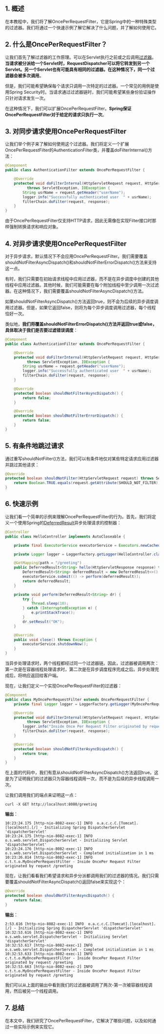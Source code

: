 ## 1. 概述

在本教程中，我们将了解OncePerRequestFilter，它是Spring中的一种特殊类型的过滤器。我们将通过一个快速示例了解它解决了什么问题，并了解如何使用它。

## 2. 什么是OncePerRequestFilter？

让我们首先了解过滤器的工作原理。可以在Servlet执行之前或之后调用[过滤器](https://www.baeldung.com/spring-boot-add-filter)。**当请求被分派给一个Servlet时，RequestDispatcher可以将它转发到另一个Servlet。另一个Servlet也有可能具有相同的过滤器。在这种情况下，同一个过滤器会被多次调用**。

但是，我们可能希望确保每个请求只调用一次特定的过滤器。一个常见的用例是使用Spring Security时。当请求通过过滤器链时，我们可能希望某些身份验证操作只针对请求发生一次。

在这种情况下，我们可以扩展OncePerRequestFilter。**Spring保证OncePerRequestFilter对于给定的请求只执行一次**。

## 3. 对同步请求使用OncePerRequestFilter

让我们举个例子来了解如何使用这个过滤器。我们将定义一个扩展OncePerRequestFilter的AuthenticationFilter类，并覆盖doFilterInternal()方法：

```java
@Component
public class AuthenticationFilter extends OncePerRequestFilter {

    @Override
    protected void doFilterInternal(HttpServletRequest request, HttpServletResponse response, FilterChain filterChain)
          throws ServletException, IOException {
        String usrName = request.getHeader("userName");
        logger.info("Successfully authenticated user  " + usrName);
        filterChain.doFilter(request, response);
    }
}
```

由于OncePerRequestFilter仅支持HTTP请求，因此无需像在实现Filter接口时那样强制转换请求和响应对象。

## 4. 对异步请求使用OncePerRequestFilter

对于异步请求，默认情况下不会应用OncePerRequestFilter。我们需要覆盖shouldNotFilterAsyncDispatch()和shouldNotFilterErrorDispatch()方法来支持这一点。

有时，我们只需要在初始请求线程中应用过滤器，而不是在异步调度中创建的其他线程中应用过滤器。其他时候，我们可能需要在每个附加线程中至少调用一次过滤器。在这种情况下，我们需要覆盖shouldNotFilterAsyncDispatch()方法。

如果shouldNotFilterAsyncDispatch()方法返回true，则不会为后续的异步调度调用过滤器。但是，如果它返回false，则将为每个异步调度调用过滤器，每个线程恰好一次。

类似地，**我们将覆盖shouldNotFilterErrorDispatch()方法并返回true或false，具体取决于我们是否要过滤错误调度**：

```java
@Component
public class AuthenticationFilter extends OncePerRequestFilter {

    @Override
    protected void doFilterInternal(HttpServletRequest request, HttpServletResponse response, FilterChain filterChain)
          throws ServletException, IOException {
        String usrName = request.getHeader("userName");
        logger.info("Successfully authenticated user  " + usrName);
        filterChain.doFilter(request, response);
    }

    @Override
    protected boolean shouldNotFilterAsyncDispatch() {
        return false;
    }

    @Override
    protected boolean shouldNotFilterErrorDispatch() {
        return false;
    }
}
```

## 5. 有条件地跳过请求

通过重写shouldNotFilter()方法，我们可以有条件地仅对某些特定请求应用过滤器并跳过其他请求：

```java
@Override
protected boolean shouldNotFilter(HttpServletRequest request) throws ServletException {
    return Boolean.TRUE.equals(request.getAttribute(SHOULD_NOT_FILTER));
}
```

## 6. 快速示例

让我们看一个简单的示例来理解OncePerRequestFilter的行为。首先，我们将定义一个使用Spring的[DeferredResult](https://www.baeldung.com/spring-deferred-result)异步处理请求的控制器：

```java
@Controller
public class HelloController implements AutoCloseable {

    private final ExecutorService executorService = Executors.newCachedThreadPool();

    private Logger logger = LoggerFactory.getLogger(HelloController.class);

    @GetMapping(path = "/greeting")
    public DeferredResult<String> hello(HttpServletResponse response) throws Exception {
        DeferredResult<String> deferredResult = new DeferredResult<>();
        executorService.submit(() -> perform(deferredResult));
        return deferredResult;
    }

    private void perform(DeferredResult<String> dr) {
        try {
            Thread.sleep(10);
        } catch (InterruptedException e) {
            e.printStackTrace();
        }
        dr.setResult("OK");
    }

    @Override
    public void close() throws Exception {
        executorService.shutdownNow();
    }
}
```

当异步处理请求时，两个线程都经过同一个过滤器链。因此，过滤器被调用两次：第一次是在容器线程处理请求时，第二次是在异步调度程序完成之后。异步处理完成后，将响应返回给客户端。

现在，让我们定义一个实现OncePerRequestFilter的过滤器：

```java
@Component
public class MyOncePerRequestFilter extends OncePerRequestFilter {
    private final Logger logger = LoggerFactory.getLogger(MyOncePerRequestFilter.class);

    @Override
    protected void doFilterInternal(HttpServletRequest request, HttpServletResponse response, FilterChain filterChain)
          throws ServletException, IOException {
        logger.info("Inside Once Per Request Filter originated by request {}", request.getRequestURI());
        filterChain.doFilter(request, response);
    }

    @Override
    protected boolean shouldNotFilterAsyncDispatch() {
        return true;
    }
}
```

在上面的代码中，我们有意从shouldNotFilterAsyncDispatch()方法返回true。这是为了证明我们的过滤器只为容器线程调用一次，而不是为后续的异步线程调用一次。

让我们调用我们的端点来证明这一点：

```shell
curl -X GET http://localhost:8080/greeting 
```

**输出**：

```shell
10:23:24.175 [http-nio-8082-exec-1] INFO  o.a.c.c.C.[Tomcat].[localhost].[/] - Initializing Spring DispatcherServlet 'dispatcherServlet'
10:23:24.175 [http-nio-8082-exec-1] INFO  o.s.web.servlet.DispatcherServlet - Initializing Servlet 'dispatcherServlet'
10:23:24.176 [http-nio-8082-exec-1] INFO  o.s.web.servlet.DispatcherServlet - Completed initialization in 1 ms
10:23:26.814 [http-nio-8082-exec-1] INFO  c.t.t.o.MyOncePerRequestFilter - Inside OncePer Request Filter originated by request /greeting
```

现在，让我们看看我们希望请求和异步分派都调用我们的过滤器的情况。我们只需要覆盖shouldNotFilterAsyncDispatch()返回false来实现这个：

```java
@Override
protected boolean shouldNotFilterAsyncDispatch() {
    return false;
}
```

**输出**：

```shell
2:53.616 [http-nio-8082-exec-1] INFO  o.a.c.c.C.[Tomcat].[localhost].[/] - Initializing Spring DispatcherServlet 'dispatcherServlet'
10:32:53.616 [http-nio-8082-exec-1] INFO  o.s.web.servlet.DispatcherServlet - Initializing Servlet 'dispatcherServlet'
10:32:53.617 [http-nio-8082-exec-1] INFO  o.s.web.servlet.DispatcherServlet - Completed initialization in 1 ms
10:32:53.633 [http-nio-8082-exec-1] INFO  c.t.t.o.MyOncePerRequestFilter - Inside OncePer Request Filter originated by request /greeting
10:32:53.663 [http-nio-8082-exec-2] INFO  c.t.t.o.MyOncePerRequestFilter - Inside OncePer Request Filter originated by request /greeting
```

我们可以从上面的输出中看到我们的过滤器被调用了两次-第一次被容器线程调用，然后被另一个线程调用。

## 7. 总结

在本文中，我们研究了OncePerRequestFilter，它解决了哪些问题，以及如何通过一些实际示例来实现它。